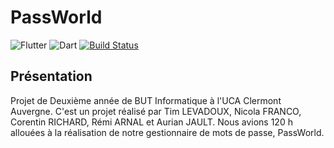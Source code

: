 # PassWorld

![Flutter](https://img.shields.io/badge/Flutter-%2302569B.svg?style=for-the-badge&logo=Flutter&logoColor=white)
![Dart](https://img.shields.io/badge/dart-%230175C2.svg?style=for-the-badge&logo=dart&logoColor=white)
[![Build Status](https://codefirst.iut.uca.fr/api/badges/PassWorld/PassWorld/status.svg)](https://codefirst.iut.uca.fr/PassWorld/PassWorld)

## Présentation
Projet de Deuxième année de BUT Informatique à l'UCA Clermont Auvergne. C'est un projet réalisé par Tim LEVADOUX, Nicola FRANCO, Corentin RICHARD, Rémi ARNAL et Aurian JAULT. Nous avions 120 h allouées à la réalisation de notre gestionnaire de mots de passe, PassWorld.

